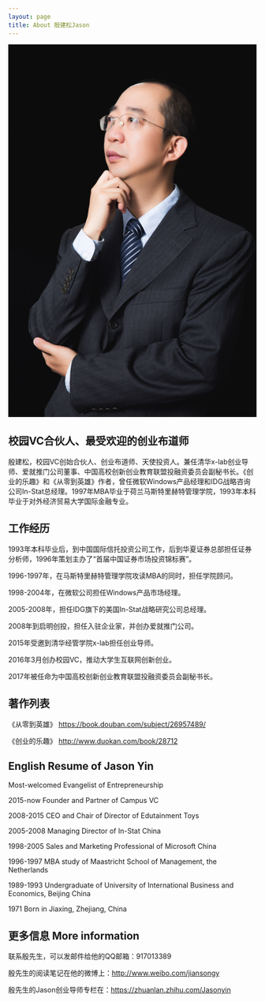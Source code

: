 ```yaml
---
layout: page
title: About 殷建松Jason
---
```


![Here I am at a conference.](/assets/jason.jpg)

## 校园VC合伙人、最受欢迎的创业布道师

殷建松，校园VC创始合伙人、创业布道师、天使投资人。兼任清华x-lab创业导师、爱就推门公司董事、中国高校创新创业教育联盟投融资委员会副秘书长。《创业的乐趣》和《从零到英雄》作者，曾任微软Windows产品经理和IDG战略咨询公司In-Stat总经理。1997年MBA毕业于荷兰马斯特里赫特管理学院，1993年本科毕业于对外经济贸易大学国际金融专业。

## 工作经历

1993年本科毕业后，到中国国际信托投资公司工作，后到华夏证券总部担任证券分析师，1996年策划主办了“首届中国证券市场投资锦标赛”。

1996-1997年，在马斯特里赫特管理学院攻读MBA的同时，担任学院顾问。

1998-2004年，在微软公司担任Windows产品市场经理。

2005-2008年，担任IDG旗下的美国In-Stat战略研究公司总经理。

2008年到启明创投，担任入驻企业家，并创办爱就推门公司。

2015年受邀到清华经管学院x-lab担任创业导师。

2016年3月创办校园VC，推动大学生互联网创新创业。

2017年被任命为中国高校创新创业教育联盟投融资委员会副秘书长。

## 著作列表

《从零到英雄》 https://book.douban.com/subject/26957489/

《创业的乐趣》 http://www.duokan.com/book/28712

## English Resume of Jason Yin

Most-welcomed Evangelist of Entrepreneurship

2015-now Founder and Partner of Campus VC

2008-2015 CEO and Chair of Director of Edutainment Toys

2005-2008 Managing Director of In-Stat China

1998-2005 Sales and Marketing Professional of Microsoft China

1996-1997 MBA study of Maastricht School of Management, the Netherlands

1989-1993 Undergraduate of University of International Business and Economics, Beijing China

1971 Born in Jiaxing, Zhejiang, China

## 更多信息 More information

联系殷先生，可以发邮件给他的QQ邮箱：917013389

殷先生的阅读笔记在他的微博上：http://www.weibo.com/jiansongy

殷先生的Jason创业导师专栏在：https://zhuanlan.zhihu.com/Jasonyin
